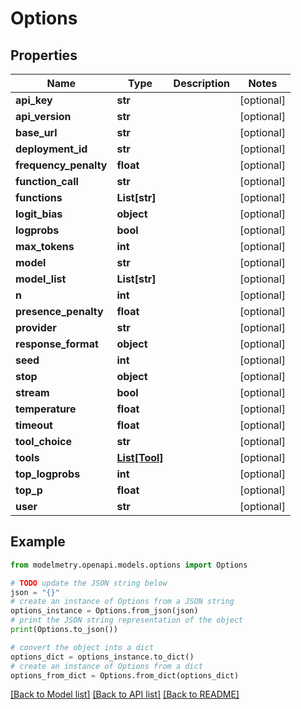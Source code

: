 # Options


## Properties

Name | Type | Description | Notes
------------ | ------------- | ------------- | -------------
**api_key** | **str** |  | [optional] 
**api_version** | **str** |  | [optional] 
**base_url** | **str** |  | [optional] 
**deployment_id** | **str** |  | [optional] 
**frequency_penalty** | **float** |  | [optional] 
**function_call** | **str** |  | [optional] 
**functions** | **List[str]** |  | [optional] 
**logit_bias** | **object** |  | [optional] 
**logprobs** | **bool** |  | [optional] 
**max_tokens** | **int** |  | [optional] 
**model** | **str** |  | [optional] 
**model_list** | **List[str]** |  | [optional] 
**n** | **int** |  | [optional] 
**presence_penalty** | **float** |  | [optional] 
**provider** | **str** |  | [optional] 
**response_format** | **object** |  | [optional] 
**seed** | **int** |  | [optional] 
**stop** | **object** |  | [optional] 
**stream** | **bool** |  | [optional] 
**temperature** | **float** |  | [optional] 
**timeout** | **float** |  | [optional] 
**tool_choice** | **str** |  | [optional] 
**tools** | [**List[Tool]**](Tool.md) |  | [optional] 
**top_logprobs** | **int** |  | [optional] 
**top_p** | **float** |  | [optional] 
**user** | **str** |  | [optional] 

## Example

```python
from modelmetry.openapi.models.options import Options

# TODO update the JSON string below
json = "{}"
# create an instance of Options from a JSON string
options_instance = Options.from_json(json)
# print the JSON string representation of the object
print(Options.to_json())

# convert the object into a dict
options_dict = options_instance.to_dict()
# create an instance of Options from a dict
options_from_dict = Options.from_dict(options_dict)
```
[[Back to Model list]](../README.md#documentation-for-models) [[Back to API list]](../README.md#documentation-for-api-endpoints) [[Back to README]](../README.md)


